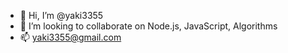 - 👋 Hi, I’m @yaki3355
- 💞️ I’m looking to collaborate on Node.js, JavaScript, Algorithms
- 📫 yaki3355@gmail.com

<!---
yaki3355/yaki3355 is a ✨ special ✨ repository because its `README.md` (this file) appears on your GitHub profile.
You can click the Preview link to take a look at your changes.
--->
